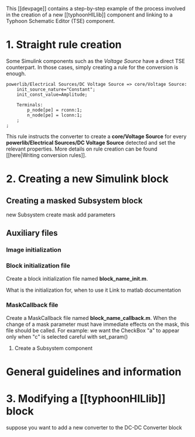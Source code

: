 This [[devpage]] contains a step-by-step example of the process involved in the creation of a new [[typhoonHILlib]] component and linking to a Typhoon Schematic Editor (TSE) component.

# 1. Straight rule creation

Some Simulink components such as the *Voltage Source* have a direct TSE counterpart. In those cases, simply creating a rule for the conversion is enough.

    powerlib/Electrical Sources/DC Voltage Source => core/Voltage Source:
        init_source_nature="Constant";
        init_const_value=Amplitude;

    	Terminals:
    		p_node[pe] = rconn:1;
    		n_node[pe] = lconn:1;
    	;
    ;

This rule instructs the converter to create a **core/Voltage Source** for every **powerlib/Electrical Sources/DC Voltage Source** detected and set the relevant properties. More details on rule creation can be found [[here|Writing conversion rules]].


# 2. Creating a new Simulink block

## Creating a masked Subsystem block

new Subsystem
create mask
add parameters

## Auxiliary files

### Image initialization

### Block initialization file

Create a block initialization file named **block_name_init.m**.

What is the initialization for, when to use it
Link to matlab documentation

### MaskCallback file

Create a MaskCallback file named **block_name_callback.m**. When the change of a mask parameter must have immediate effects on the mask, this file should be called. For example: we want the CheckBox "a" to appear only when "c" is selected
careful with set_param()

1. Create a Subsystem component

# General guidelines and information


# 3. Modifying a [[typhoonHILlib]] block

suppose you want to add a new converter to the DC-DC Converter block
